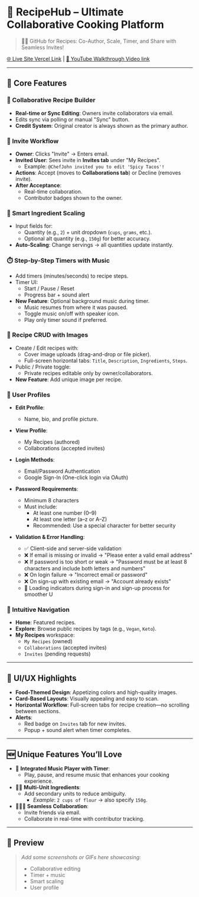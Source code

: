 # 🍳 RecipeHub – Ultimate Collaborative Cooking Platform

> 🧑‍🍳 GitHub for Recipes: Co-Author, Scale, Timer, and Share with Seamless Invites!

[🌐 Live Site Vercel Link](https://recipe-hub-opal.vercel.app/) | [🎥 YouTube Walkthrough Video link ](https://your-youtube-video-link.com)

---

## 🚀 Core Features

### 👥 Collaborative Recipe Builder
- **Real-time or Sync Editing**: Owners invite collaborators via email.
- Edits sync via polling or manual "Sync" button.
- **Credit System**: Original creator is always shown as the primary author.

### 📩 Invite Workflow
- **Owner**: Clicks "Invite" → Enters email.
- **Invited User**: Sees invite in **Invites tab** under "My Recipes".
  - Example: `@ChefJohn invited you to edit 'Spicy Tacos'!`
- **Actions**: Accept (moves to **Collaborations tab**) or Decline (removes invite).
- **After Acceptance**: 
  - Real-time collaboration.
  - Contributor badges shown to the owner.

### 🧮 Smart Ingredient Scaling
- Input fields for:
  - Quantity (e.g., `2`) + unit dropdown (`cups`, `grams`, etc.).
  - Optional alt quantity (e.g., `150g`) for better accuracy.
- **Auto-Scaling**: Change servings → all quantities update instantly.

### ⏱️ Step-by-Step Timers with Music
- Add timers (minutes/seconds) to recipe steps.
- Timer UI:
  - Start / Pause / Reset
  - Progress bar + sound alert
- **New Feature**: Optional background music during timer.
  - Music resumes from where it was paused.
  - Toggle music on/off with speaker icon.
  - Play only timer sound if preferred.

### 📸 Recipe CRUD with Images
- Create / Edit recipes with:
  - Cover image uploads (drag-and-drop or file picker).
  - Full-screen horizontal tabs: `Title`, `Description`, `Ingredients`, `Steps`.
- Public / Private toggle:
  - Private recipes editable only by owner/collaborators.
- **New Feature**: Add unique image per recipe.

### 👤 User Profiles
- **Edit Profile**:
  - Name, bio, and profile picture.
- **View Profile**:
  - My Recipes (authored)
  - Collaborations (accepted invites)

- **Login Methods**:
  - Email/Password Authentication
  - Google Sign-In (One-click login via OAuth)

- **Password Requirements**:
  - Minimum 8 characters
  - Must include:
    - At least one number (0–9)
    - At least one letter (a–z or A–Z)
    - Recommended: Use a special character for better security

- **Validation & Error Handling**:
  - ✅ Client-side and server-side validation
  - ❌ If email is missing or invalid → "Please enter a valid email address"
  - ❌ If password is too short or weak → "Password must be at least 8 characters and include both letters and numbers"
  - ❌ On login failure → "Incorrect email or password"
  - ❌ On sign-up with existing email → "Account already exists"
  - 🔁 Loading indicators during sign-in and sign-up process for smoother U

### 🧭 Intuitive Navigation
- **Home**: Featured recipes.
- **Explore**: Browse public recipes by tags (e.g., `Vegan`, `Keto`).
- **My Recipes** workspace:
  - `My Recipes` (owned)
  - `Collaborations` (accepted invites)
  - `Invites` (pending requests)

---

## 🎨 UI/UX Highlights

- **Food-Themed Design**: Appetizing colors and high-quality images.
- **Card-Based Layouts**: Visually appealing and easy to scan.
- **Horizontal Workflow**: Full-screen tabs for recipe creation—no scrolling between sections.
- **Alerts**:
  - Red badge on `Invites` tab for new invites.
  - Popup + sound alert when timer completes.

---

## 🆕 Unique Features You’ll Love

- 🎵 **Integrated Music Player with Timer**:
  - Play, pause, and resume music that enhances your cooking experience.
- 🧑‍🍳 **Multi-Unit Ingredients**:
  - Add secondary units to reduce ambiguity.  
    - _Example_: `2 cups of flour` → also specify `150g`.
- 🧑‍🤝‍🧑 **Seamless Collaboration**:
  - Invite friends via email.
  - Collaborate in real-time with contributor tracking.

---

## 📸 Preview

> _Add some screenshots or GIFs here showcasing:_
> - Collaborative editing
> - Timer + music
> - Smart scaling
> - User profile


